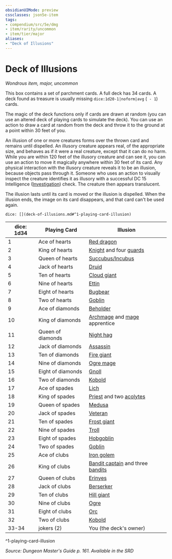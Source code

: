 ```yaml
---
obsidianUIMode: preview
cssclasses: json5e-item
tags:
- compendium/src/5e/dmg
- item/rarity/uncommon
- item/tier/major
aliases: 
- "Deck of Illusions"
---
```

# Deck of Illusions
*Wondrous item, major, uncommon*  


This box contains a set of parchment cards. A full deck has 34 cards. A deck found as treasure is usually missing `dice:1d20-1|noform|avg` (` - 1`) cards.

The magic of the deck functions only if cards are drawn at random (you can use an altered deck of playing cards to simulate the deck). You can use an action to draw a card at random from the deck and throw it to the ground at a point within 30 feet of you.

An illusion of one or more creatures forms over the thrown card and remains until dispelled. An illusory creature appears real, of the appropriate size, and behaves as if it were a real creature, except that it can do no harm. While you are within 120 feet of the illusory creature and can see it, you can use an action to move it magically anywhere within 30 feet of its card. Any physical interaction with the illusory creature reveals it to be an illusion, because objects pass through it. Someone who uses an action to visually inspect the creature identifies it as illusory with a successful DC 15 Intelligence ([Investigation](2-Mechanics/CLI/rules/skills.md#Investigation)) check. The creature then appears translucent.

The illusion lasts until its card is moved or the illusion is dispelled. When the illusion ends, the image on its card disappears, and that card can't be used again.

`dice: [](deck-of-illusions.md#^1-playing-card-illusion)`

| dice: 1d34 | Playing Card | Illusion |
|------------|--------------|----------|
| 1 | Ace of hearts | [Red dragon](2-Mechanics/CLI/bestiary/dragon/adult-red-dragon.md) |
| 2 | King of hearts | [Knight](2-Mechanics/CLI/bestiary/humanoid/knight.md) and four [guards](2-Mechanics/CLI/bestiary/humanoid/guard.md) |
| 3 | Queen of hearts | [Succubus/Incubus](2-Mechanics/CLI/bestiary/fiend/succubus.md) |
| 4 | Jack of hearts | [Druid](2-Mechanics/CLI/bestiary/humanoid/druid.md) |
| 5 | Ten of hearts | [Cloud giant](2-Mechanics/CLI/bestiary/giant/cloud-giant.md) |
| 6 | Nine of hearts | [Ettin](2-Mechanics/CLI/bestiary/giant/ettin.md) |
| 7 | Eight of hearts | [Bugbear](2-Mechanics/CLI/bestiary/humanoid/bugbear.md) |
| 8 | Two of hearts | [Goblin](2-Mechanics/CLI/bestiary/humanoid/goblin.md) |
| 9 | Ace of diamonds | [Beholder](2-Mechanics/CLI/bestiary/aberration/beholder.md) |
| 10 | King of diamonds | [Archmage](2-Mechanics/CLI/bestiary/humanoid/archmage.md) and [mage](2-Mechanics/CLI/bestiary/humanoid/mage.md) apprentice |
| 11 | Queen of diamonds | [Night hag](2-Mechanics/CLI/bestiary/fiend/night-hag.md) |
| 12 | Jack of diamonds | [Assassin](2-Mechanics/CLI/bestiary/humanoid/assassin.md) |
| 13 | Ten of diamonds | [Fire giant](2-Mechanics/CLI/bestiary/giant/fire-giant.md) |
| 14 | Nine of diamonds | [Ogre mage](2-Mechanics/CLI/bestiary/giant/oni.md) |
| 15 | Eight of diamonds | [Gnoll](2-Mechanics/CLI/bestiary/humanoid/gnoll.md) |
| 16 | Two of diamonds | [Kobold](2-Mechanics/CLI/bestiary/humanoid/kobold.md) |
| 17 | Ace of spades | [Lich](2-Mechanics/CLI/bestiary/undead/lich.md) |
| 18 | King of spades | [Priest](2-Mechanics/CLI/bestiary/humanoid/priest.md) and two [acolytes](2-Mechanics/CLI/bestiary/humanoid/acolyte.md) |
| 19 | Queen of spades | [Medusa](2-Mechanics/CLI/bestiary/monstrosity/medusa.md) |
| 20 | Jack of spades | [Veteran](2-Mechanics/CLI/bestiary/humanoid/veteran.md) |
| 21 | Ten of spades | [Frost giant](2-Mechanics/CLI/bestiary/giant/frost-giant.md) |
| 22 | Nine of spades | [Troll](2-Mechanics/CLI/bestiary/giant/troll.md) |
| 23 | Eight of spades | [Hobgoblin](2-Mechanics/CLI/bestiary/humanoid/hobgoblin.md) |
| 24 | Two of spades | [Goblin](2-Mechanics/CLI/bestiary/humanoid/goblin.md) |
| 25 | Ace of clubs | [Iron golem](2-Mechanics/CLI/bestiary/construct/iron-golem.md) |
| 26 | King of clubs | [Bandit captain](2-Mechanics/CLI/bestiary/humanoid/bandit-captain.md) and three [bandits](2-Mechanics/CLI/bestiary/humanoid/bandit.md) |
| 27 | Queen of clubs | [Erinyes](2-Mechanics/CLI/bestiary/fiend/erinyes.md) |
| 28 | Jack of clubs | [Berserker](2-Mechanics/CLI/bestiary/humanoid/berserker.md) |
| 29 | Ten of clubs | [Hill giant](2-Mechanics/CLI/bestiary/giant/hill-giant.md) |
| 30 | Nine of clubs | [Ogre](2-Mechanics/CLI/bestiary/giant/ogre.md) |
| 31 | Eight of clubs | [Orc](2-Mechanics/CLI/bestiary/humanoid/orc.md) |
| 32 | Two of clubs | [Kobold](2-Mechanics/CLI/bestiary/humanoid/kobold.md) |
| 33-34 | jokers (2) | You (the deck's owner) |
^1-playing-card-illusion

*Source: Dungeon Master's Guide p. 161. Available in the <span title='Systems Reference Document (5.1)'>SRD</span>*